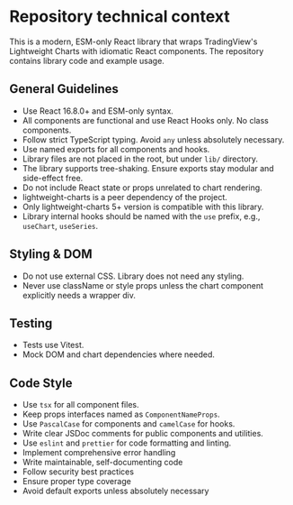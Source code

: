# Repository technical context

This is a modern, ESM-only React library that wraps TradingView's Lightweight Charts with idiomatic React components.
The repository contains library code and example usage.

## General Guidelines

- Use React 16.8.0+ and ESM-only syntax.
- All components are functional and use React Hooks only. No class components.
- Follow strict TypeScript typing. Avoid `any` unless absolutely necessary.
- Use named exports for all components and hooks.
- Library files are not placed in the root, but under `lib/` directory.
- The library supports tree-shaking. Ensure exports stay modular and side-effect free.
- Do not include React state or props unrelated to chart rendering.
- lightweight-charts is a peer dependency of the project.
- Only lightweight-charts 5+ version is compatible with this library.
- Library internal hooks should be named with the `use` prefix, e.g., `useChart`, `useSeries`.

## Styling & DOM

- Do not use external CSS. Library does not need any styling.
- Never use className or style props unless the chart component explicitly needs a wrapper div.

## Testing

- Tests use Vitest.
- Mock DOM and chart dependencies where needed.

## Code Style

- Use `tsx` for all component files.
- Keep props interfaces named as `ComponentNameProps`.
- Use `PascalCase` for components and `camelCase` for hooks.
- Write clear JSDoc comments for public components and utilities.
- Use `eslint` and `prettier` for code formatting and linting.
- Implement comprehensive error handling
- Write maintainable, self-documenting code
- Follow security best practices
- Ensure proper type coverage
- Avoid default exports unless absolutely necessary
